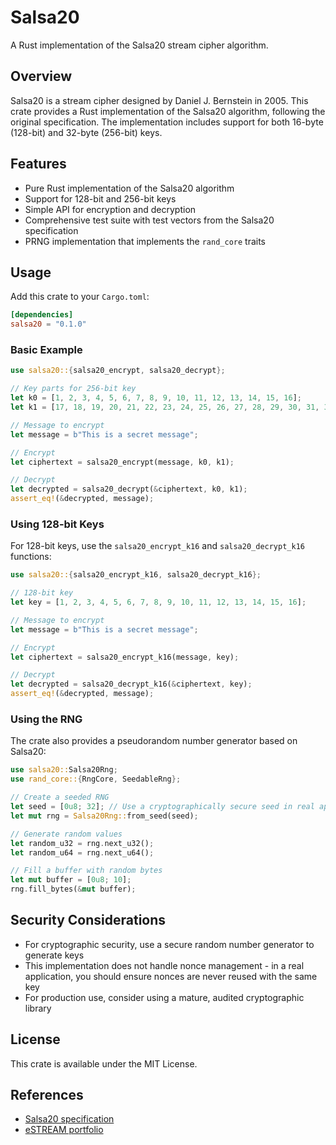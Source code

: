 # Salsa20

A Rust implementation of the Salsa20 stream cipher algorithm.

## Overview

Salsa20 is a stream cipher designed by Daniel J. Bernstein in 2005. This crate provides a Rust implementation of the Salsa20 algorithm, following the original specification. The implementation includes support for both 16-byte (128-bit) and 32-byte (256-bit) keys.

## Features

- Pure Rust implementation of the Salsa20 algorithm
- Support for 128-bit and 256-bit keys
- Simple API for encryption and decryption
- Comprehensive test suite with test vectors from the Salsa20 specification
- PRNG implementation that implements the `rand_core` traits

## Usage

Add this crate to your `Cargo.toml`:

```toml
[dependencies]
salsa20 = "0.1.0"
```

### Basic Example

```rust
use salsa20::{salsa20_encrypt, salsa20_decrypt};

// Key parts for 256-bit key
let k0 = [1, 2, 3, 4, 5, 6, 7, 8, 9, 10, 11, 12, 13, 14, 15, 16];
let k1 = [17, 18, 19, 20, 21, 22, 23, 24, 25, 26, 27, 28, 29, 30, 31, 32];

// Message to encrypt
let message = b"This is a secret message";

// Encrypt
let ciphertext = salsa20_encrypt(message, k0, k1);

// Decrypt
let decrypted = salsa20_decrypt(&ciphertext, k0, k1);
assert_eq!(&decrypted, message);
```

### Using 128-bit Keys

For 128-bit keys, use the `salsa20_encrypt_k16` and `salsa20_decrypt_k16` functions:

```rust
use salsa20::{salsa20_encrypt_k16, salsa20_decrypt_k16};

// 128-bit key
let key = [1, 2, 3, 4, 5, 6, 7, 8, 9, 10, 11, 12, 13, 14, 15, 16];

// Message to encrypt
let message = b"This is a secret message";

// Encrypt
let ciphertext = salsa20_encrypt_k16(message, key);

// Decrypt
let decrypted = salsa20_decrypt_k16(&ciphertext, key);
assert_eq!(&decrypted, message);
```

### Using the RNG

The crate also provides a pseudorandom number generator based on Salsa20:

```rust
use salsa20::Salsa20Rng;
use rand_core::{RngCore, SeedableRng};

// Create a seeded RNG
let seed = [0u8; 32]; // Use a cryptographically secure seed in real applications
let mut rng = Salsa20Rng::from_seed(seed);

// Generate random values
let random_u32 = rng.next_u32();
let random_u64 = rng.next_u64();

// Fill a buffer with random bytes
let mut buffer = [0u8; 10];
rng.fill_bytes(&mut buffer);
```

## Security Considerations

- For cryptographic security, use a secure random number generator to generate keys
- This implementation does not handle nonce management - in a real application, you should ensure nonces are never reused with the same key
- For production use, consider using a mature, audited cryptographic library

## License

This crate is available under the MIT License.

## References

- [Salsa20 specification](https://cr.yp.to/snuffle/spec.pdf)
- [eSTREAM portfolio](https://www.ecrypt.eu.org/stream/salsa20pf.html)
